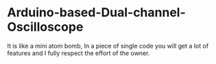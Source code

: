 # Arduino-based-Dual-channel-Oscilloscope
It is like a mini atom bomb, In a piece of single code you will get a lot of features and I fully respect the effort of the owner.
